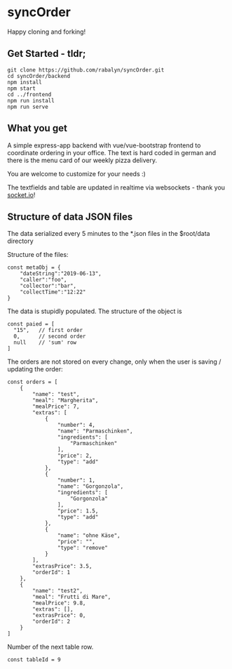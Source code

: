# syncOrder

Happy cloning and forking!

## Get Started - tldr;

```
git clone https://github.com/rabalyn/syncOrder.git
cd syncOrder/backend
npm install
npm start
cd ../frontend
npm run install
npm run serve
```

## What you get

A simple express-app backend with vue/vue-bootstrap frontend to coordinate ordering in your office. The text is hard coded in german and there is the menu card of our weekly pizza delivery.

You are welcome to customize for your needs :)

The textfields and table are updated in realtime via websockets - thank you [socket.io](https://socket.io/)!

## Structure of data JSON files

The data serialized every 5 minutes to the \*.json files in the \$root/data directory

Structure of the files:

```
const metaObj = {
    "dateString":"2019-06-13",
    "caller":"foo",
    "collector":"bar",
    "collectTime":"12:22"
}
```

The data is stupidly populated.
The structure of the object is

```
const paied = [
  "15",   // first order
  0,      // second order
  null    // 'sum' row
]
```

The orders are not stored on every change, only when the user is saving / updating the order:

```
const orders = [
    {
        "name": "test",
        "meal": "Margherita",
        "mealPrice": 7,
        "extras": [
            {
                "number": 4,
                "name": "Parmaschinken",
                "ingredients": [
                    "Parmaschinken"
                ],
                "price": 2,
                "type": "add"
            },
            {
                "number": 1,
                "name": "Gorgonzola",
                "ingredients": [
                    "Gorgonzola"
                ],
                "price": 1.5,
                "type": "add"
            },
            {
                "name": "ohne Käse",
                "price": "",
                "type": "remove"
            }
        ],
        "extrasPrice": 3.5,
        "orderId": 1
    },
    {
        "name": "test2",
        "meal": "Frutti di Mare",
        "mealPrice": 9.8,
        "extras": [],
        "extrasPrice": 0,
        "orderId": 2
    }
]
```

Number of the next table row.

```
const tableId = 9
```
